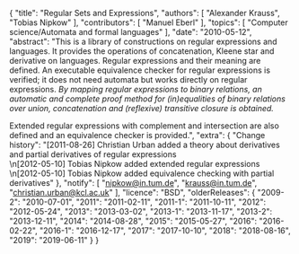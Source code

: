 {
    "title": "Regular Sets and Expressions",
    "authors": [
        "Alexander Krauss",
        "Tobias Nipkow"
    ],
    "contributors": [
        "Manuel Eberl"
    ],
    "topics": [
        "Computer science/Automata and formal languages"
    ],
    "date": "2010-05-12",
    "abstract": "This is a library of constructions on regular expressions and languages. It provides the operations of concatenation, Kleene star and derivative on languages. Regular expressions and their meaning are defined. An executable equivalence checker for regular expressions is verified; it does not need automata but works directly on regular expressions. <i>By mapping regular expressions to binary relations, an automatic and complete proof method for (in)equalities of binary relations over union, concatenation and (reflexive) transitive closure is obtained.</i> <P> Extended regular expressions with complement and intersection are also defined and an equivalence checker is provided.",
    "extra": {
        "Change history": "[2011-08-26] Christian Urban added a theory about derivatives and partial derivatives of regular expressions<br>\n[2012-05-10] Tobias Nipkow added extended regular expressions<br>\n[2012-05-10] Tobias Nipkow added equivalence checking with partial derivatives"
    },
    "notify": [
        "nipkow@in.tum.de",
        "krauss@in.tum.de",
        "christian.urban@kcl.ac.uk"
    ],
    "licence": "BSD",
    "olderReleases": {
        "2009-2": "2010-07-01",
        "2011": "2011-02-11",
        "2011-1": "2011-10-11",
        "2012": "2012-05-24",
        "2013": "2013-03-02",
        "2013-1": "2013-11-17",
        "2013-2": "2013-12-11",
        "2014": "2014-08-28",
        "2015": "2015-05-27",
        "2016": "2016-02-22",
        "2016-1": "2016-12-17",
        "2017": "2017-10-10",
        "2018": "2018-08-16",
        "2019": "2019-06-11"
    }
}